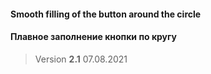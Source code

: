 #### Smooth filling of the button around the circle 
#### Плавное заполнение кнопки по кругу 
>Version **2.1** 
>07.08.2021